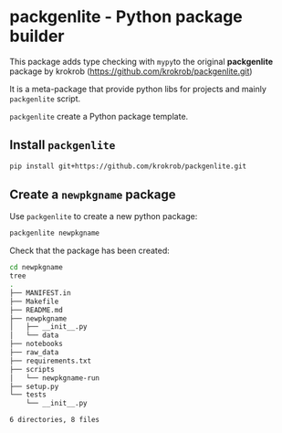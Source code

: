 # packgenlite - Python package builder

This package adds type checking with `mypy`to the original **packgenlite** package by krokrob (https://github.com/krokrob/packgenlite.git)

It is a meta-package that provide python libs for projects
and mainly `packgenlite` script.

`packgenlite` create a Python package template.

## Install `packgenlite`
```bash
pip install git+https://github.com/krokrob/packgenlite.git
```

## Create a `newpkgname` package

Use `packgenlite` to create a new python package:

```bash
packgenlite newpkgname
```

Check that the package has been created:

```bash
cd newpkgname
tree
.
├── MANIFEST.in
├── Makefile
├── README.md
├── newpkgname
│   ├── __init__.py
│   └── data
├── notebooks
├── raw_data
├── requirements.txt
├── scripts
│   └── newpkgname-run
├── setup.py
└── tests
    └── __init__.py

6 directories, 8 files
```
